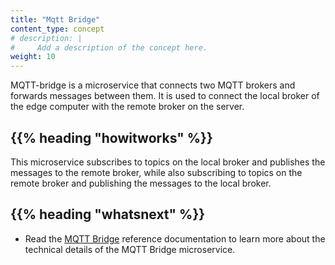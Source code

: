 ```yaml
---
title: "Mqtt Bridge"
content_type: concept
# description: |
#     Add a description of the concept here.
weight: 10
---
```


<!-- overview -->

MQTT-bridge is a microservice that connects two MQTT brokers and forwards
messages between them. It is used to connect the local broker of the edge computer
with the remote broker on the server.

<!-- body -->

## {{% heading "howitworks" %}}

This microservice subscribes to topics on the local broker and publishes the
messages to the remote broker, while also subscribing to topics on the remote
broker and publishing the messages to the local broker.

<!-- Optional section; add links to information related to this topic. -->

## {{% heading "whatsnext" %}}

- Read the [MQTT Bridge](/docs/reference/microservices/mqtt-bridge/) reference documentation
  to learn more about the technical details of the MQTT Bridge microservice.
